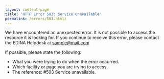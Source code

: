 ```yaml
---
layout: content-page
title: 'HTTP Error 503: Service unavailable'
permalink: /errors/503.html/
---
```

We have encountered an unexpected error. It is not possible to access the resource it is looking for.
If you continue to receive this error, please contact the EDINA Helpdesk at [sample@mail.com](mailto:sample@mail.com).

If possible, please state the following:

* What you were trying to do when the error occurred.
* Which facility or page you are trying to access.
* The reference: #503 Service unavailable.

